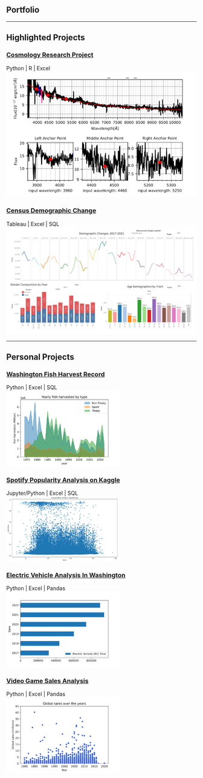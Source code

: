 ## Portfolio
---

## Highlighted Projects

### [Cosmology Research Project](/research_project) <Br>
 Python | R | Excel <Br>
[<img src="images/research.png"/>](/research_project)

### [Census Demographic Change](/Tableau_project) <Br>
 Tableau | Excel | SQL <Br>
[<img src="images/age and sex.png" alt="missing">](/Tableau_project)

---

## Personal Projects

### [Washington Fish Harvest Record](/washington_fish_harvest) <Br>
Python | Excel | SQL <Br>
[<img src="images/Yearly by Type-1.png" width="300"/>](/washington_fish_harvest)
 
### [Spotify Popularity Analysis on Kaggle](https://www.kaggle.com/code/kelvinzeng/spotify-tracks-analysis#Analysis) <Br>
Jupyter/Python | Excel | SQL <Br> 
[<img src="images/spotify.png" width="300"/>](https://www.kaggle.com/code/kelvinzeng/spotify-tracks-analysis)
 
### [Electric Vehicle Analysis In Washington](/electric_vehicle) <Br>
Python | Excel | Pandas <Br>
 [<img src="images/Image-EVgrowth.png" width="300"/>](/electric_vehicle)
 
### [Video Game Sales Analysis](/video_game_sales) <Br>
Python | Excel | Pandas <Br>
 [<img src="images/GlobalSalePerYear-1.png" width="300"/>](/video_game_sales) 
 

 
